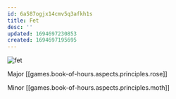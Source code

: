 ```yaml
---
id: 6a587ogjx14cmv5q3afkh1s
title: Fet
desc: ''
updated: 1694697230853
created: 1694697195695
---
```

![fet](/assets/icon-fet.png)

Major  [[games.book-of-hours.aspects.principles.rose]]

Minor [[games.book-of-hours.aspects.principles.moth]]
